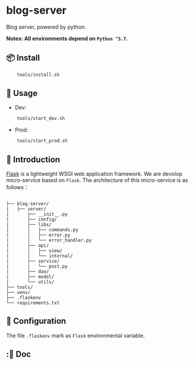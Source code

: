 # blog-server

Blog server, powered by python.

**Notes: All environments depend on `Python ^3.7`.**

## :package: Install

```sh
    tools/install.sh
```

## :hammer: Usage

* Dev:

```sh
    tools/start_dev.sh
```

* Prod:

```sh
    tools/start_prod.sh
```

## :memo: Introduction

[Flask](https://flask.palletsprojects.com/en/1.1.x/) is a lightweight WSGI web application framework. We are devolop micro-service based on `Flask`. The architecture of this micro-service is as follows： 

```

├── blog-server/
|   ├── server/
|       ├── __init__.py
|       ├── config/
|       ├── libs/
|       │   ├── commands.py
|       │   ├── error.py
|       |   └── error_handler.py
|       ├── api/
|       │   ├── view/
|       |   └── internal/
|       ├── service/
|       |   └── post.py
|       ├── dao/
|       ├── model/
|       └── utils/
├── tools/
├── venv/
├── .flaskenv
└── requirements.txt

```

## :wrench: Configuration

The file `.flaskenv` mark as `Flask` environmental variable.

## ::pencil: Doc
